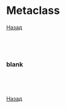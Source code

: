 # Metaclass

[Назад][back]

```python

```

```python

```

```python

```

```python

```

### blank

```python

```

```python

```

```python

```

```python

```

[Назад][back]

[back]: <.> "Назад к оглавлению"